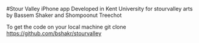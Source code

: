 #Stour Valley iPhone app
Developed in Kent University for stourvalley arts by Bassem Shaker and  Shompoonut Treechot

To get the code on your local machine
    git clone https://github.com/bshakr/stourvalley
